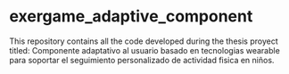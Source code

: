 # exergame_adaptive_component
This repository contains all the code developed during the thesis proyect titled: Componente adaptativo al usuario basado en tecnologias wearable para soportar el seguimiento personalizado de actividad fisica en niños.
